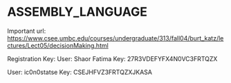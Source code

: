 # ASSEMBLY_LANGUAGE
Important url: https://www.csee.umbc.edu/courses/undergraduate/313/fall04/burt_katz/lectures/Lect05/decisionMaking.html

Registration Key:
User: Shaor Fatima
Key: 27R3VDEFYFX4N0VC3FRTQZX

User: ic0n0statse
Key: CSEJHFVZ3FRTQZXJKASA
